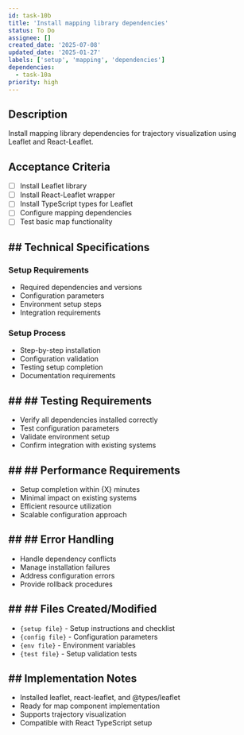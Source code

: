 ```yaml
---
id: task-10b
title: 'Install mapping library dependencies'
status: To Do
assignee: []
created_date: '2025-07-08'
updated_date: '2025-01-27'
labels: ['setup', 'mapping', 'dependencies']
dependencies:
  - task-10a
priority: high
---
```


## Description

Install mapping library dependencies for trajectory visualization using Leaflet and React-Leaflet.

## Acceptance Criteria
- [ ] Install Leaflet library
- [ ] Install React-Leaflet wrapper
- [ ] Install TypeScript types for Leaflet
- [ ] Configure mapping dependencies
- [ ] Test basic map functionality

## ## Technical Specifications

### Setup Requirements
- Required dependencies and versions
- Configuration parameters
- Environment setup steps
- Integration requirements

### Setup Process
- Step-by-step installation
- Configuration validation
- Testing setup completion
- Documentation requirements

## ## ## Testing Requirements
- Verify all dependencies installed correctly
- Test configuration parameters
- Validate environment setup
- Confirm integration with existing systems

## ## ## Performance Requirements
- Setup completion within {X} minutes
- Minimal impact on existing systems
- Efficient resource utilization
- Scalable configuration approach

## ## ## Error Handling
- Handle dependency conflicts
- Manage installation failures
- Address configuration errors
- Provide rollback procedures

## ## ## Files Created/Modified
- `{setup file}` - Setup instructions and checklist
- `{config file}` - Configuration parameters
- `{env file}` - Environment variables
- `{test file}` - Setup validation tests

## ## Implementation Notes
- Installed leaflet, react-leaflet, and @types/leaflet
- Ready for map component implementation
- Supports trajectory visualization
- Compatible with React TypeScript setup 